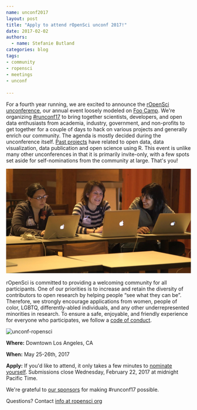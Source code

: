 ```yaml
---
name: unconf2017
layout: post
title: "Apply to attend rOpenSci unconf 2017!"
date: 2017-02-02
authors:
  - name: Stefanie Butland
categories: blog
tags:
- community
- ropensci
- meetings
- unconf

---
```


For a fourth year running, we are excited to announce the [rOpenSci unconference](http://unconf17.ropensci.org/), our annual event loosely modeled on [Foo Camp](https://en.wikipedia.org/wiki/Foo_Camp). We're organizing [#runconf17](https://twitter.com/search?f=tweets&q=%23runconf17) to bring together scientists, developers, and open data enthusiasts from academia, industry, government, and non-profits to get together for a couple of days to hack on various projects and generally enrich our community. The agenda is mostly decided during the unconference itself. [Past projects](https://github.com/ropensci/unconf16) have related to open data, data visualization, data publication and open science using R. This event is unlike many other unconferences in that it is primarily invite-only, with a few spots set aside for self-nominations from the community at large. That's you! 

![unconf-ropensci](/assets/blog-images/2017-02-01-unconf2017/ropensci_v3.mp4.Still002.jpg)

rOpenSci is committed to providing a welcoming community for all participants. One of our priorities is to increase and retain the diversity of contributors to open research by helping people “see what they can be”. Therefore, we strongly encourage applications from women, people of color, LGBTQ, differently-abled individuals, and any other underrepresented minorities in research. To ensure a safe, enjoyable, and friendly experience for everyone who participates, we follow a [code of conduct](http://unconf17.ropensci.org/coc.html).

![unconf-ropensci](http://unconf17.ropensci.org/images/LA.png)

**Where:** Downtown Los Angeles, CA

**When:** May 25-26th, 2017

**Apply:** If you'd like to attend, it only takes a few minutes to [nominate yourself](http://unconf17.ropensci.org/apply). Submissions close Wednesday, February 22, 2017 at midnight Pacific Time.

We're grateful to [our sponsors](http://unconf17.ropensci.org/#sponsors) for making #runconf17 possible.

Questions? Contact [info at ropensci org](http://ropensci.org/contact.html)
